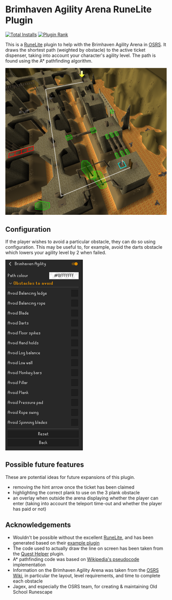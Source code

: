 # Brimhaven Agility Arena RuneLite Plugin

[![Total Installs](http://img.shields.io/endpoint?url=https://api.runelite.net/pluginhub/shields/installs/plugin/brimhaven-agility)](https://runelite.net/plugin-hub/show/brimhaven-agility)
[![Plugin Rank](http://img.shields.io/endpoint?url=https://api.runelite.net/pluginhub/shields/rank/plugin/brimhaven-agility)](https://runelite.net/plugin-hub/show/brimhaven-agility)

This is a [RuneLite](https://runelite.net/) plugin to help with the Brimhaven Agility Arena
in [OSRS](https://oldschool.runescape.com/). It draws the shortest path (weighted by obstacle) to the active ticket
dispenser, taking into account your character's agility level. The path is found using the A* pathfinding algorithm.

![](images/example.png)

## Configuration

If the player wishes to avoid a particular obstacle, they can do so using configuration. This may be useful to, for
example, avoid the darts obstacle which lowers your agility level by 2 when failed.

![](images/config.png)

## Possible future features

These are potential ideas for future expansions of this plugin.

* removing the hint arrow once the ticket has been claimed
* highlighting the correct plank to use on the 3 plank obstacle
* an overlay when outside the arena displaying whether the player can enter (taking into account the teleport time-out
  and whether the player has paid or not)

## Acknowledgements

* Wouldn't be possible without the excellent [RuneLite](https://github.com/runelite/runelite), and has been generated
  based on their [example plugin](https://github.com/runelite/example-plugin)
* The code used to actually draw the line on screen has been taken from
  the [Quest Helper](https://github.com/Zoinkwiz/quest-helper) plugin.
* A* pathfinding code was based
  on [Wikipedia's pseudocode](https://en.wikipedia.org/wiki/A*_search_algorithm#Pseudocode) implementation
* Information on the Brimhaven Agility Arena was taken from
  the [OSRS Wiki](https://oldschool.runescape.wiki/w/Brimhaven_Agility_Arena), in particular the layout, level
  requirements, and time to complete each obstacle
* Jagex, and especially the OSRS team, for creating & maintaining Old School Runescape